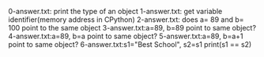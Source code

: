 0-answer.txt: print the type of an object
1-answer.txt: get variable identifier(memory address in CPython)
2-answer.txt: does a= 89 and b= 100 point to the same object
3-answer.txt:a=89, b=89 point to same object?
4-answer.txt:a=89, b=a point to same object?
5-answer.txt:a=89, b=a+1 point to same object?
6-answer.txt:s1="Best School", s2=s1 print(s1 == s2)
